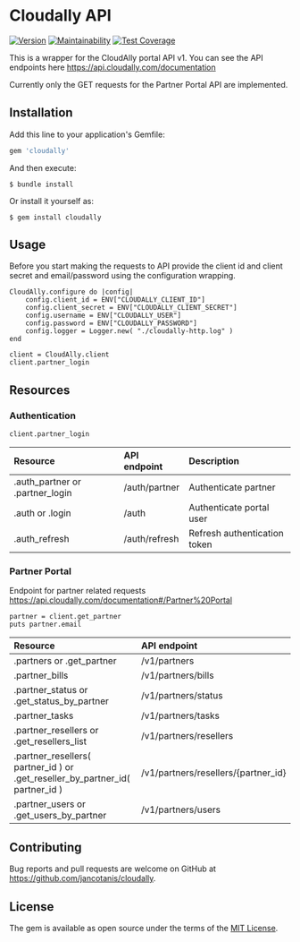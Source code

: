 # Cloudally API
[![Version](https://img.shields.io/gem/v/cloudally.svg)](https://rubygems.org/gems/cloudally)
[![Maintainability](https://api.codeclimate.com/v1/badges/fc344d88ac45777b3168/maintainability)](https://codeclimate.com/github/jancotanis/cloudally/maintainability)
[![Test Coverage](https://api.codeclimate.com/v1/badges/fc344d88ac45777b3168/test_coverage)](https://codeclimate.com/github/jancotanis/cloudally/test_coverage)


This is a wrapper for the CloudAlly portal API v1. You can see the API endpoints here https://api.cloudally.com/documentation

Currently only the GET requests for the Partner Portal API are implemented.

## Installation

Add this line to your application's Gemfile:

```ruby
gem 'cloudally'
```

And then execute:

    $ bundle install

Or install it yourself as:

    $ gem install cloudally

## Usage

Before you start making the requests to API provide the client id and client secret and email/password using the configuration wrapping.

```
CloudAlly.configure do |config|
	config.client_id = ENV["CLOUDALLY_CLIENT_ID"]
	config.client_secret = ENV["CLOUDALLY_CLIENT_SECRET"]
	config.username = ENV["CLOUDALLY_USER"]
	config.password = ENV["CLOUDALLY_PASSWORD"]
	config.logger = Logger.new( "./cloudally-http.log" )
end
 
client = CloudAlly.client
client.partner_login
```

## Resources
### Authentication
```
client.partner_login
```
|Resource|API endpoint|Description|
|:--|:--|:--|
|.auth_partner or .partner_login|/auth/partner|Authenticate partner|
|.auth or .login|/auth|Authenticate portal user|
|.auth_refresh|/auth/refresh|Refresh authentication token|

### Partner Portal
Endpoint for partner related requests https://api.cloudally.com/documentation#/Partner%20Portal
```
partner = client.get_partner
puts partner.email
```

|Resource|API endpoint|
|:--|:--|
|.partners or .get_partner|/v1/partners|
|.partner_bills|/v1/partners/bills
|.partner_status or .get_status_by_partner|/v1/partners/status|
|.partner_tasks|/v1/partners/tasks|
|.partner_resellers or .get_resellers_list  |/v1/partners/resellers|
|.partner_resellers( partner_id ) or .get_reseller_by_partner_id( partner_id )|/v1/partners/resellers/{partner_id}|
|.partner_users or .get_users_by_partner|/v1/partners/users|

## Contributing

Bug reports and pull requests are welcome on GitHub at https://github.com/jancotanis/cloudally.

## License

The gem is available as open source under the terms of the [MIT License](https://opensource.org/licenses/MIT).
